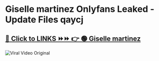 
 # Giselle martinez Onlyfans Leaked - Update Files qaycj

## <h2><a href="https://clipsfans.com/Giselle_martinez&ref=git">🔗 Click to LINKS ⏩⏩ 👉 🟢 Giselle martinez </a></h2>

<a href="https://clipsfans.com/Giselle_martinez&ref=git" rel="nofollow" data-target="animated-image.originalLink"><img src="https://i.ibb.co.com/xMMVF88/686577567.gif" alt="Viral Video Original" style="max-width: 100%; display: inline-block;" data-target="animated-image.originalImage"></a>


